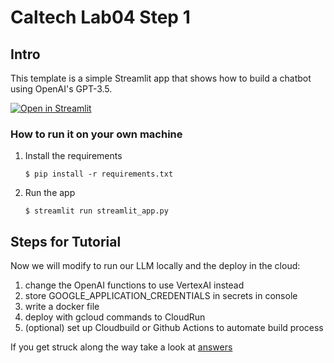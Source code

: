 # Caltech Lab04 Step 1 

## Intro

This template is a simple Streamlit app that shows how to build a chatbot using OpenAI's GPT-3.5.

[![Open in Streamlit](https://static.streamlit.io/badges/streamlit_badge_black_white.svg)](https://chatbot-template.streamlit.app/)

### How to run it on your own machine

1. Install the requirements

   ```
   $ pip install -r requirements.txt
   ```

2. Run the app

   ```
   $ streamlit run streamlit_app.py
   ```


## Steps for Tutorial

Now we will modify to run our LLM locally and the deploy in the cloud:

1. change the OpenAI functions to use VertexAI instead
2. store GOOGLE_APPLICATION_CREDENTIALS in secrets in console
3. write a docker file
4. deploy with gcloud commands to CloudRun
5. (optional) set up Cloudbuild or Github Actions to automate build process

If you get struck along the way take a look at [answers](./step1_streamlit-chatbot-answers)




